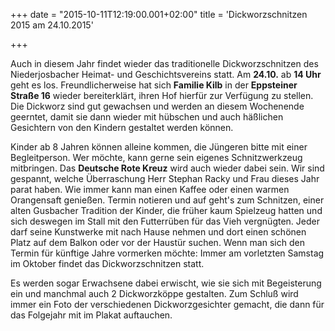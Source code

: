 +++
date = "2015-10-11T12:19:00.001+02:00"
title = 'Dickworzschnitzen 2015 am 24.10.2015'


+++

Auch in diesem Jahr findet wieder das traditionelle Dickworzschnitzen des Niederjosbacher Heimat- und Geschichtsvereins statt. Am **24.10.** ab **14 Uhr** geht es los. Freundlicherweise hat sich **Familie Kilb** in der **Eppsteiner Straße 16** wieder bereiterklärt, ihren Hof hierfür zur Verfügung zu stellen. Die Dickworz sind gut gewachsen und werden an diesem Wochenende geerntet, damit sie dann wieder mit hübschen und auch häßlichen Gesichtern von den Kindern gestaltet werden können.

Kinder ab 8 Jahren können alleine kommen, die Jüngeren bitte mit einer Begleitperson. Wer möchte, kann gerne sein eigenes Schnitzwerkzeug mitbringen. Das **Deutsche Rote Kreuz** wird auch wieder dabei sein. Wir sind gespannt, welche Überraschung Herr Stephan Racky und Frau dieses Jahr parat haben. Wie immer kann man einen Kaffee oder einen warmen Orangensaft genießen. Termin notieren und auf geht's zum Schnitzen, einer alten Gusbacher Tradition der Kinder, die früher kaum Spielzeug hatten und sich deswegen im Stall mit den Futterrüben für das Vieh vergnügten. Jeder darf seine Kunstwerke mit nach Hause nehmen und dort einen schönen Platz auf dem Balkon oder vor der Haustür suchen. Wenn man sich den Termin für künftige Jahre vormerken möchte: Immer am vorletzten Samstag im Oktober findet das Dickworzschnitzen statt.

Es werden sogar Erwachsene dabei erwischt, wie sie sich mit Begeisterung ein und manchmal auch 2 Dickworzköppe gestalten. Zum Schluß wird immer ein Foto der verschiedenen Dickworzgesichter gemacht, die dann für das Folgejahr mit im Plakat auftauchen. 

      